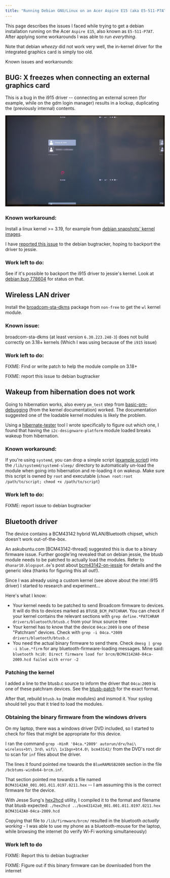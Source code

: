 ```yaml
---
title: "Running Debian GNU/Linux on an Acer Aspire E15 (aka E5-511-P7AT)"
---
```


This page describes the issues I faced while trying to get a debian
installation running on the Acer `Aspire E15`, also known as
`E5-511-P7AT`. After applying some workarounds I was able to run
*everything*.

Note that debian *wheezy* did not work very well, the in-kernel driver
for the integrated graphics card is simply too old.

Known issues and workarounds:

## BUG: X freezes when connecting an external graphics card

This is a bug in the i915 driver -- connecting an external screen
(for example, while on the gdm login manager)
results in a lockup, duplicating the (previously internal) contents.

![screen locking up example](/assets/images/acer-screen-lockup.jpg)

### Known workaround:
Install a linux kernel >= 3.19, for example from
[debian snapshots' kernel images][snapshotlinux].

I have [reported this issue][deb778604] to the debian bugtracker,
hoping to backport the driver to jessie.

### Work left to do:

See if it's possible to backport the i915 driver to jessie's kernel.
Look at [debian bug 778604][deb778604] for status on that.

[snapshotlinux]: http://snapshot.debian.org/package/linux/
[deb778604]: https://bugs.debian.org/cgi-bin/bugreport.cgi?bug=778604

## Wireless LAN driver

Install the [broadcom-sta-dkms] package from `non-free` to get the `wl`
kernel module.

### Known issue:
broadcom-sta-dkms (at least version `6.30.223.248-3`) does not build
correctly on 3.18+ kernels (Which I was using because of the `i915`
issue)

### Work left to do:

FIXME: Find or write patch to help the module compile on 3.18+

FIXME: report this issue to debian bugtracker

[broadcom-sta-dkms]: https://packages.debian.org/jessie/broadcom-sta-dkms

## Wakeup from hibernation does not work

Going to hibernation works, also every `pm_test` step from [basic-pm-debugging]
(from the kernel documentation) worked. The documentation suggested one of the
loadable kernel modules is likely the problem.

Using a [hibernate-tester] tool I wrote specifically to figure out which one,
I found that having the `i2c-designware-platform` module loaded breaks wakeup
from hibernation.

### Known workaround:

If you're using `systemd`, you can drop a simple script ([example script]) into the
`/lib/systemd/systemd-sleep/` directory to automatically un-load the module when
going into hibernation and re-loading it on wakeup. Make sure this script
is owned by `root` and executable
(`chown root:root /path/to/script; chmod +x /path/to/script`)

### Work left to do:

FIXME: report issue to debian bugtracker

[basic-pm-debugging]: https://www.kernel.org/doc/Documentation/power/basic-pm-debugging.txt
[hibernate-tester]: https://github.com/dannyedel/hibernate-tester
[example script]: /assets/downloads/remove-faulty-module

## Bluetooth driver

The device contains a BCM43142 hybrid WLAN/Bluetooth chipset, which doesn't work
out-of-the-box.

An askubuntu.com [BCM43142-thread] suggested this is due to a binary firmware
issue.
Further google'ing revealed that on debian jessie, the btusb module
needs to be patched to actually load the modules. Refer to
`dhanar10.blogspot.de`'s post about [bcm43142-on-jessie] for details
and the generic idea (thanks for figuring this all out!).

Since I was already using a custom kernel (see above about the intel
i915 driver) I started to research and experiment...

Here's what I know:

* Your kernel needs to be patched to send Broadcom firmware to devices.
It will do this to devices marked as `BTUSB_BCM_PATCHRAM`.
You can check if your kernel contains the relevant sections with
`grep define.*PATCHRAM drivers/bluetooth/btusb.c` from your linux source tree
* Your kernel has to know that the device `04ca:2009` is one of these "Patchram"
devices. Check with
`grep -i 04ca.*2009 drivers/bluetooth/btusb.c`
* You need the actual binary firmware to send there. Check `dmesg | grep -i blue.*firm`
for any bluetooth-firmware-loading messages.
Mine said:
  `bluetooth hci0: Direct firmware load for brcm/BCM43142A0-04ca-2009.hcd failed with error -2`

### Patching the kernel
I added a line to the btusb.c source to inform the driver
that `04ca:2009` is one of these patchram devices.
See the [btusb-patch] for the exact format.

After that, rebuild `btusb.ko` (make modules) and insmod it.
Your syslog should tell you that it tried to load the modules.

### Obtaining the binary firmware from the windows drivers
On my laptop, there was a windows driver DVD included, so I started to check
for files that might be appropriate for this device.

I ran the command
`grep -HinR '04ca.*2009' autorun/drv/hai\ wireless+bt\ 3rd\ wifi\ 1x1bgn+bt4.0\ bcm43142/`
from the DVD's root dir to scan for `inf` files about the driver.

The lines it found pointed me towards the `BlueRAMUSB2009` section
in the file `/bcbtums-win8x64-brcm.inf`.

That section pointed me towards a file named
`BCM43142A0_001.001.011.0197.0211.hex` --
I am assuming this is the correct firmware for the device.

With Jesse Sung's [hex2hcd] utility, I compiled it to the format
and filename that btusb expected:
`./hex2hcd ../bcm43142a0_001.001.011.0197.0211.hex BCM43142A0-04ca-2009.hcd`

Copying that file to `/lib/firmware/brcm/` resulted in the bluetooth
*actually working* - I was able to use my phone as a bluetooth-mouse
for the laptop, while browsing the internet (to verify Wi-Fi working
simultaneously)

### Work left to do

FIXME: Report this to debian bugtracker

FIXME: Figure out if this binary firmware can be downloaded
from the internet

[btusb-patch]: /assets/downloads/bcm43142a0.patch
[hex2hcd]: https://github.com/jessesung/hex2hcd
[BCM34142-thread]: http://askubuntu.com/questions/533043/bluetooth-not-working-on-ubuntu-14-04-with-dell-inspiron-15-3521
[bcm43142-on-jessie]: http://dhanar10.blogspot.de/2014/05/bcm43142-bluetooth-getting-it-to-work.html
